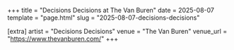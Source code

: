 +++
title = "Decisions Decisions at The Van Buren"
date = 2025-08-07
template = "page.html"
slug = "2025-08-07-decisions-decisions"

[extra]
artist = "Decisions Decisions"
venue = "The Van Buren"
venue_url = "https://www.thevanburen.com/"
+++

